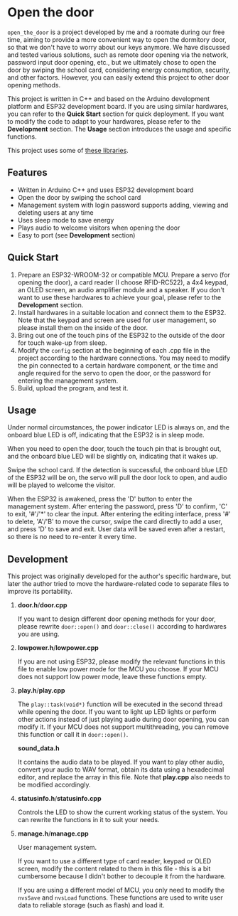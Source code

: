 # Open the door

`open_the_door` is a project developed by me and a roomate during our free time, aiming to provide a more convenient way to open the dormitory door, so that we don't have to worry about our keys anymore. We have discussed and tested various solutions, such as remote door opening via the network, password input door opening, etc., but we ultimately chose to open the door by swiping the school card, considering energy consumption, security, and other factors. However, you can easily extend this project to other door opening methods.

This project is written in C++ and based on the Arduino development platform and ESP32 development board. If you are using similar hardwares, you can refer to the **Quick Start** section for quick deployment. If you want to modify the code to adapt to your hardwares, please refer to the **Development** section. The **Usage** section introduces the usage and specific functions.

This project uses some of [these libraries](https://github.com/illustager/MyArduino).

## Features

- Written in Arduino C++ and uses ESP32 development board
- Open the door by swiping the school card
- Management system with login password supports adding, viewing and deleting users at any time
- Uses sleep mode to save energy
- Plays audio to welcome visitors when opening the door
- Easy to port (see **Development** section)

## Quick Start

1. Prepare an ESP32-WROOM-32 or compatible MCU. Prepare a servo (for opening the door), a card reader (I choose RFID-RC522), a 4x4 keypad, an OLED screen, an audio amplifier module and a speaker. If you don't want to use these hardwares to achieve your goal, please refer to the **Development** section.
2. Install hardwares in a suitable location and connect them to the ESP32. Note that the keypad and screen are used for user management, so please install them on the inside of the door.
3. Bring out one of the touch pins of the ESP32 to the outside of the door for touch wake-up from sleep.
4. Modify the `config` section at the beginning of each .cpp file in the project according to the hardware connections. You may need to modify the pin connected to a certain hardware component, or the time and angle required for the servo to open the door, or the password for entering the management system.
5. Build, upload the program, and test it.

## Usage

Under normal circumstances, the power indicator LED is always on, and the onboard blue LED is off, indicating that the ESP32 is in sleep mode.

When you need to open the door, touch the touch pin that is brought out, and the onboard blue LED will be slightly on, indicating that it wakes up.

Swipe the school card. If the detection is successful, the onboard blue LED of the ESP32 will be on, the servo will pull the door lock to open, and audio will be played to welcome the visitor.

When the ESP32 is awakened, press the 'D' button to enter the management system. After entering the password, press 'D' to confirm, 'C' to exit, '#'/'*' to clear the input. After entering the editing interface, press '#' to delete, 'A'/'B' to move the cursor, swipe the card directly to add a user, and press 'D' to save and exit. User data will be saved even after a restart, so there is no need to re-enter it every time.

## Development

This project was originally developed for the author's specific hardware, but later the author tried to move the hardware-related code to separate files to improve its portability.

1. **door.h**/**door.cpp**

	If you want to design different door opening methods for your door, please rewrite `door::open()` and `door::close()` according to hardwares you are using.

2. **lowpower.h**/**lowpower.cpp**

	If you are not using ESP32, please modify the relevant functions in this file to enable low power mode for the MCU you choose. If your MCU does not support low power mode, leave these functions empty.

3. **play.h**/**play.cpp**

	The `play::task(void*)` function will be executed in the second thread while opening the door. If you want to light up LED lights or perform other actions instead of just playing audio during door opening, you can modify it. If your MCU does not support multithreading, you can remove this function or call it in `door::open()`.

	**sound_data.h**

	It contains the audio data to be played. If you want to play other audio, convert your audio to WAV format, obtain its data using a hexadecimal editor, and replace the array in this file. Note that **play.cpp** also needs to be modified accordingly.

4. **statusinfo.h**/**statusinfo.cpp**

	Controls the LED to show the current working status of the system. You can rewrite the functions in it to suit your needs.

5. **manage.h**/**manage.cpp**

	User management system.

	If you want to use a different type of card reader, keypad or OLED screen, modify the content related to them in this file - this is a bit cumbersome because I didn't bother to decouple it from the hardware.

	If you are using a different model of MCU, you only need to modify the `nvsSave` and `nvsLoad` functions. These functions are used to write user data to reliable storage (such as flash) and load it.
